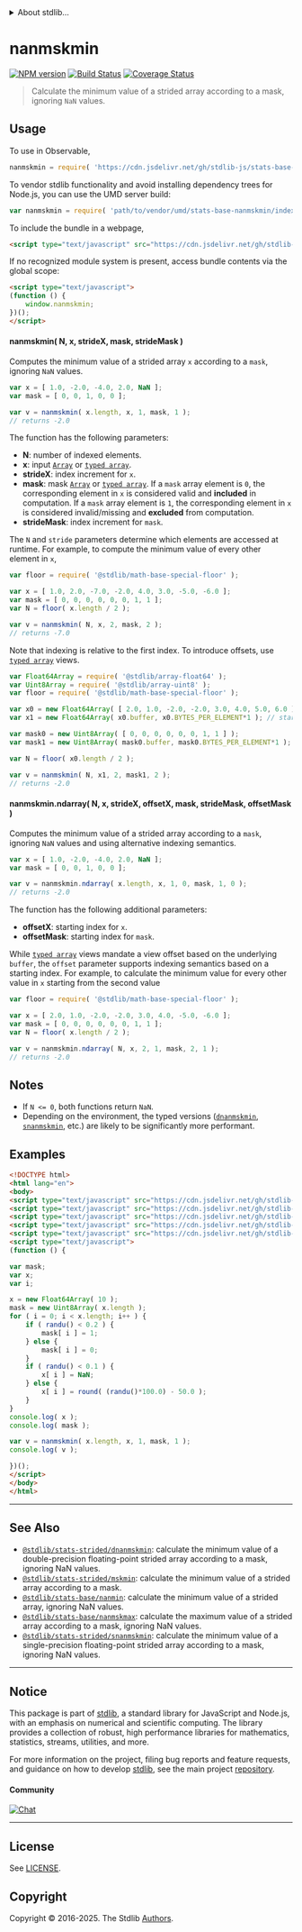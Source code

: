 <!--

@license Apache-2.0

Copyright (c) 2020 The Stdlib Authors.

Licensed under the Apache License, Version 2.0 (the "License");
you may not use this file except in compliance with the License.
You may obtain a copy of the License at

   http://www.apache.org/licenses/LICENSE-2.0

Unless required by applicable law or agreed to in writing, software
distributed under the License is distributed on an "AS IS" BASIS,
WITHOUT WARRANTIES OR CONDITIONS OF ANY KIND, either express or implied.
See the License for the specific language governing permissions and
limitations under the License.

-->


<details>
  <summary>
    About stdlib...
  </summary>
  <p>We believe in a future in which the web is a preferred environment for numerical computation. To help realize this future, we've built stdlib. stdlib is a standard library, with an emphasis on numerical and scientific computation, written in JavaScript (and C) for execution in browsers and in Node.js.</p>
  <p>The library is fully decomposable, being architected in such a way that you can swap out and mix and match APIs and functionality to cater to your exact preferences and use cases.</p>
  <p>When you use stdlib, you can be absolutely certain that you are using the most thorough, rigorous, well-written, studied, documented, tested, measured, and high-quality code out there.</p>
  <p>To join us in bringing numerical computing to the web, get started by checking us out on <a href="https://github.com/stdlib-js/stdlib">GitHub</a>, and please consider <a href="https://opencollective.com/stdlib">financially supporting stdlib</a>. We greatly appreciate your continued support!</p>
</details>

# nanmskmin

[![NPM version][npm-image]][npm-url] [![Build Status][test-image]][test-url] [![Coverage Status][coverage-image]][coverage-url] <!-- [![dependencies][dependencies-image]][dependencies-url] -->

> Calculate the minimum value of a strided array according to a mask, ignoring `NaN` values.

<section class="intro">

</section>

<!-- /.intro -->



<section class="usage">

## Usage

To use in Observable,

```javascript
nanmskmin = require( 'https://cdn.jsdelivr.net/gh/stdlib-js/stats-base-nanmskmin@umd/browser.js' )
```

To vendor stdlib functionality and avoid installing dependency trees for Node.js, you can use the UMD server build:

```javascript
var nanmskmin = require( 'path/to/vendor/umd/stats-base-nanmskmin/index.js' )
```

To include the bundle in a webpage,

```html
<script type="text/javascript" src="https://cdn.jsdelivr.net/gh/stdlib-js/stats-base-nanmskmin@umd/browser.js"></script>
```

If no recognized module system is present, access bundle contents via the global scope:

```html
<script type="text/javascript">
(function () {
    window.nanmskmin;
})();
</script>
```

#### nanmskmin( N, x, strideX, mask, strideMask )

Computes the minimum value of a strided array `x` according to a `mask`, ignoring `NaN` values.

```javascript
var x = [ 1.0, -2.0, -4.0, 2.0, NaN ];
var mask = [ 0, 0, 1, 0, 0 ];

var v = nanmskmin( x.length, x, 1, mask, 1 );
// returns -2.0
```

The function has the following parameters:

-   **N**: number of indexed elements.
-   **x**: input [`Array`][mdn-array] or [`typed array`][mdn-typed-array].
-   **strideX**: index increment for `x`.
-   **mask**: mask [`Array`][mdn-array] or [`typed array`][mdn-typed-array]. If a `mask` array element is `0`, the corresponding element in `x` is considered valid and **included** in computation. If a `mask` array element is `1`, the corresponding element in `x` is considered invalid/missing and **excluded** from computation.
-   **strideMask**: index increment for `mask`.

The `N` and `stride` parameters determine which elements are accessed at runtime. For example, to compute the minimum value of every other element in `x`,

```javascript
var floor = require( '@stdlib/math-base-special-floor' );

var x = [ 1.0, 2.0, -7.0, -2.0, 4.0, 3.0, -5.0, -6.0 ];
var mask = [ 0, 0, 0, 0, 0, 0, 1, 1 ];
var N = floor( x.length / 2 );

var v = nanmskmin( N, x, 2, mask, 2 );
// returns -7.0
```

Note that indexing is relative to the first index. To introduce offsets, use [`typed array`][mdn-typed-array] views.

<!-- eslint-disable stdlib/capitalized-comments -->

```javascript
var Float64Array = require( '@stdlib/array-float64' );
var Uint8Array = require( '@stdlib/array-uint8' );
var floor = require( '@stdlib/math-base-special-floor' );

var x0 = new Float64Array( [ 2.0, 1.0, -2.0, -2.0, 3.0, 4.0, 5.0, 6.0 ] );
var x1 = new Float64Array( x0.buffer, x0.BYTES_PER_ELEMENT*1 ); // start at 2nd element

var mask0 = new Uint8Array( [ 0, 0, 0, 0, 0, 0, 1, 1 ] );
var mask1 = new Uint8Array( mask0.buffer, mask0.BYTES_PER_ELEMENT*1 ); // start at 2nd element

var N = floor( x0.length / 2 );

var v = nanmskmin( N, x1, 2, mask1, 2 );
// returns -2.0
```

#### nanmskmin.ndarray( N, x, strideX, offsetX, mask, strideMask, offsetMask )

Computes the minimum value of a strided array according to a `mask`, ignoring `NaN` values and using alternative indexing semantics.

```javascript
var x = [ 1.0, -2.0, -4.0, 2.0, NaN ];
var mask = [ 0, 0, 1, 0, 0 ];

var v = nanmskmin.ndarray( x.length, x, 1, 0, mask, 1, 0 );
// returns -2.0
```

The function has the following additional parameters:

-   **offsetX**: starting index for `x`.
-   **offsetMask**: starting index for `mask`.

While [`typed array`][mdn-typed-array] views mandate a view offset based on the underlying `buffer`, the `offset` parameter supports indexing semantics based on a starting index. For example, to calculate the minimum value for every other value in `x` starting from the second value

```javascript
var floor = require( '@stdlib/math-base-special-floor' );

var x = [ 2.0, 1.0, -2.0, -2.0, 3.0, 4.0, -5.0, -6.0 ];
var mask = [ 0, 0, 0, 0, 0, 0, 1, 1 ];
var N = floor( x.length / 2 );

var v = nanmskmin.ndarray( N, x, 2, 1, mask, 2, 1 );
// returns -2.0
```

</section>

<!-- /.usage -->

<section class="notes">

## Notes

-   If `N <= 0`, both functions return `NaN`.
-   Depending on the environment, the typed versions ([`dnanmskmin`][@stdlib/stats/strided/dnanmskmin], [`snanmskmin`][@stdlib/stats/strided/snanmskmin], etc.) are likely to be significantly more performant.

</section>

<!-- /.notes -->

<section class="examples">

## Examples

<!-- eslint no-undef: "error" -->

```html
<!DOCTYPE html>
<html lang="en">
<body>
<script type="text/javascript" src="https://cdn.jsdelivr.net/gh/stdlib-js/random-base-randu@umd/browser.js"></script>
<script type="text/javascript" src="https://cdn.jsdelivr.net/gh/stdlib-js/math-base-special-round@umd/browser.js"></script>
<script type="text/javascript" src="https://cdn.jsdelivr.net/gh/stdlib-js/array-float64@umd/browser.js"></script>
<script type="text/javascript" src="https://cdn.jsdelivr.net/gh/stdlib-js/array-uint8@umd/browser.js"></script>
<script type="text/javascript" src="https://cdn.jsdelivr.net/gh/stdlib-js/stats-base-nanmskmin@umd/browser.js"></script>
<script type="text/javascript">
(function () {

var mask;
var x;
var i;

x = new Float64Array( 10 );
mask = new Uint8Array( x.length );
for ( i = 0; i < x.length; i++ ) {
    if ( randu() < 0.2 ) {
        mask[ i ] = 1;
    } else {
        mask[ i ] = 0;
    }
    if ( randu() < 0.1 ) {
        x[ i ] = NaN;
    } else {
        x[ i ] = round( (randu()*100.0) - 50.0 );
    }
}
console.log( x );
console.log( mask );

var v = nanmskmin( x.length, x, 1, mask, 1 );
console.log( v );

})();
</script>
</body>
</html>
```

</section>

<!-- /.examples -->

<!-- Section for related `stdlib` packages. Do not manually edit this section, as it is automatically populated. -->

<section class="related">

* * *

## See Also

-   <span class="package-name">[`@stdlib/stats-strided/dnanmskmin`][@stdlib/stats/strided/dnanmskmin]</span><span class="delimiter">: </span><span class="description">calculate the minimum value of a double-precision floating-point strided array according to a mask, ignoring NaN values.</span>
-   <span class="package-name">[`@stdlib/stats-strided/mskmin`][@stdlib/stats/strided/mskmin]</span><span class="delimiter">: </span><span class="description">calculate the minimum value of a strided array according to a mask.</span>
-   <span class="package-name">[`@stdlib/stats-base/nanmin`][@stdlib/stats/base/nanmin]</span><span class="delimiter">: </span><span class="description">calculate the minimum value of a strided array, ignoring NaN values.</span>
-   <span class="package-name">[`@stdlib/stats-base/nanmskmax`][@stdlib/stats/base/nanmskmax]</span><span class="delimiter">: </span><span class="description">calculate the maximum value of a strided array according to a mask, ignoring NaN values.</span>
-   <span class="package-name">[`@stdlib/stats-strided/snanmskmin`][@stdlib/stats/strided/snanmskmin]</span><span class="delimiter">: </span><span class="description">calculate the minimum value of a single-precision floating-point strided array according to a mask, ignoring NaN values.</span>

</section>

<!-- /.related -->

<!-- Section for all links. Make sure to keep an empty line after the `section` element and another before the `/section` close. -->


<section class="main-repo" >

* * *

## Notice

This package is part of [stdlib][stdlib], a standard library for JavaScript and Node.js, with an emphasis on numerical and scientific computing. The library provides a collection of robust, high performance libraries for mathematics, statistics, streams, utilities, and more.

For more information on the project, filing bug reports and feature requests, and guidance on how to develop [stdlib][stdlib], see the main project [repository][stdlib].

#### Community

[![Chat][chat-image]][chat-url]

---

## License

See [LICENSE][stdlib-license].


## Copyright

Copyright &copy; 2016-2025. The Stdlib [Authors][stdlib-authors].

</section>

<!-- /.stdlib -->

<!-- Section for all links. Make sure to keep an empty line after the `section` element and another before the `/section` close. -->

<section class="links">

[npm-image]: http://img.shields.io/npm/v/@stdlib/stats-base-nanmskmin.svg
[npm-url]: https://npmjs.org/package/@stdlib/stats-base-nanmskmin

[test-image]: https://github.com/stdlib-js/stats-base-nanmskmin/actions/workflows/test.yml/badge.svg?branch=main
[test-url]: https://github.com/stdlib-js/stats-base-nanmskmin/actions/workflows/test.yml?query=branch:main

[coverage-image]: https://img.shields.io/codecov/c/github/stdlib-js/stats-base-nanmskmin/main.svg
[coverage-url]: https://codecov.io/github/stdlib-js/stats-base-nanmskmin?branch=main

<!--

[dependencies-image]: https://img.shields.io/david/stdlib-js/stats-base-nanmskmin.svg
[dependencies-url]: https://david-dm.org/stdlib-js/stats-base-nanmskmin/main

-->

[chat-image]: https://img.shields.io/gitter/room/stdlib-js/stdlib.svg
[chat-url]: https://app.gitter.im/#/room/#stdlib-js_stdlib:gitter.im

[stdlib]: https://github.com/stdlib-js/stdlib

[stdlib-authors]: https://github.com/stdlib-js/stdlib/graphs/contributors

[umd]: https://github.com/umdjs/umd
[es-module]: https://developer.mozilla.org/en-US/docs/Web/JavaScript/Guide/Modules

[deno-url]: https://github.com/stdlib-js/stats-base-nanmskmin/tree/deno
[deno-readme]: https://github.com/stdlib-js/stats-base-nanmskmin/blob/deno/README.md
[umd-url]: https://github.com/stdlib-js/stats-base-nanmskmin/tree/umd
[umd-readme]: https://github.com/stdlib-js/stats-base-nanmskmin/blob/umd/README.md
[esm-url]: https://github.com/stdlib-js/stats-base-nanmskmin/tree/esm
[esm-readme]: https://github.com/stdlib-js/stats-base-nanmskmin/blob/esm/README.md
[branches-url]: https://github.com/stdlib-js/stats-base-nanmskmin/blob/main/branches.md

[stdlib-license]: https://raw.githubusercontent.com/stdlib-js/stats-base-nanmskmin/main/LICENSE

[mdn-array]: https://developer.mozilla.org/en-US/docs/Web/JavaScript/Reference/Global_Objects/Array

[mdn-typed-array]: https://developer.mozilla.org/en-US/docs/Web/JavaScript/Reference/Global_Objects/TypedArray

<!-- <related-links> -->

[@stdlib/stats/strided/dnanmskmin]: https://github.com/stdlib-js/stats-strided-dnanmskmin/tree/umd

[@stdlib/stats/strided/mskmin]: https://github.com/stdlib-js/stats-strided-mskmin/tree/umd

[@stdlib/stats/base/nanmin]: https://github.com/stdlib-js/stats-base-nanmin/tree/umd

[@stdlib/stats/base/nanmskmax]: https://github.com/stdlib-js/stats-base-nanmskmax/tree/umd

[@stdlib/stats/strided/snanmskmin]: https://github.com/stdlib-js/stats-strided-snanmskmin/tree/umd

<!-- </related-links> -->

</section>

<!-- /.links -->
